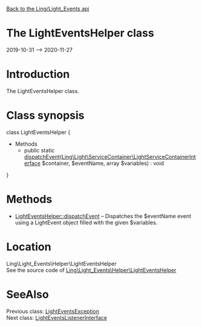 [Back to the Ling/Light_Events api](https://github.com/lingtalfi/Light_Events/blob/master/doc/api/Ling/Light_Events.md)



The LightEventsHelper class
================
2019-10-31 --> 2020-11-27






Introduction
============

The LightEventsHelper class.



Class synopsis
==============


class <span class="pl-k">LightEventsHelper</span>  {

- Methods
    - public static [dispatchEvent](https://github.com/lingtalfi/Light_Events/blob/master/doc/api/Ling/Light_Events/Helper/LightEventsHelper/dispatchEvent.md)([Ling\Light\ServiceContainer\LightServiceContainerInterface](https://github.com/lingtalfi/Light/blob/master/doc/api/Ling/Light/ServiceContainer/LightServiceContainerInterface.md) $container, $eventName, array $variables) : void

}






Methods
==============

- [LightEventsHelper::dispatchEvent](https://github.com/lingtalfi/Light_Events/blob/master/doc/api/Ling/Light_Events/Helper/LightEventsHelper/dispatchEvent.md) &ndash; Dispatches the $eventName event using a LightEvent object filled with the given $variables.





Location
=============
Ling\Light_Events\Helper\LightEventsHelper<br>
See the source code of [Ling\Light_Events\Helper\LightEventsHelper](https://github.com/lingtalfi/Light_Events/blob/master/Helper/LightEventsHelper.php)



SeeAlso
==============
Previous class: [LightEventsException](https://github.com/lingtalfi/Light_Events/blob/master/doc/api/Ling/Light_Events/Exception/LightEventsException.md)<br>Next class: [LightEventsListenerInterface](https://github.com/lingtalfi/Light_Events/blob/master/doc/api/Ling/Light_Events/Listener/LightEventsListenerInterface.md)<br>
